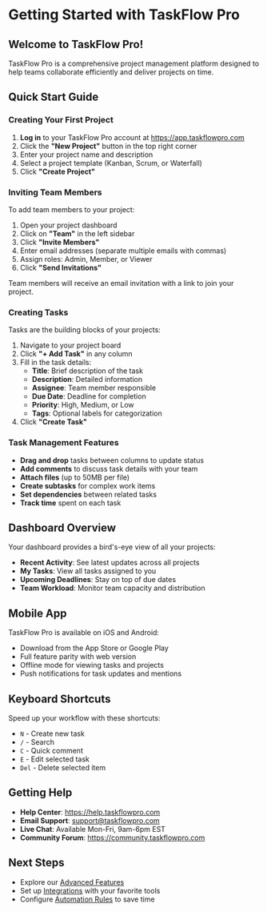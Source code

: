 # Getting Started with TaskFlow Pro

## Welcome to TaskFlow Pro!

TaskFlow Pro is a comprehensive project management platform designed to help teams collaborate efficiently and deliver projects on time.

## Quick Start Guide

### Creating Your First Project

1. **Log in** to your TaskFlow Pro account at https://app.taskflowpro.com
2. Click the **"New Project"** button in the top right corner
3. Enter your project name and description
4. Select a project template (Kanban, Scrum, or Waterfall)
5. Click **"Create Project"**

### Inviting Team Members

To add team members to your project:

1. Open your project dashboard
2. Click on **"Team"** in the left sidebar
3. Click **"Invite Members"**
4. Enter email addresses (separate multiple emails with commas)
5. Assign roles: Admin, Member, or Viewer
6. Click **"Send Invitations"**

Team members will receive an email invitation with a link to join your project.

### Creating Tasks

Tasks are the building blocks of your projects:

1. Navigate to your project board
2. Click **"+ Add Task"** in any column
3. Fill in the task details:
   - **Title**: Brief description of the task
   - **Description**: Detailed information
   - **Assignee**: Team member responsible
   - **Due Date**: Deadline for completion
   - **Priority**: High, Medium, or Low
   - **Tags**: Optional labels for categorization
4. Click **"Create Task"**

### Task Management Features

- **Drag and drop** tasks between columns to update status
- **Add comments** to discuss task details with your team
- **Attach files** (up to 50MB per file)
- **Create subtasks** for complex work items
- **Set dependencies** between related tasks
- **Track time** spent on each task

## Dashboard Overview

Your dashboard provides a bird's-eye view of all your projects:

- **Recent Activity**: See latest updates across all projects
- **My Tasks**: View all tasks assigned to you
- **Upcoming Deadlines**: Stay on top of due dates
- **Team Workload**: Monitor team capacity and distribution

## Mobile App

TaskFlow Pro is available on iOS and Android:

- Download from the App Store or Google Play
- Full feature parity with web version
- Offline mode for viewing tasks and projects
- Push notifications for task updates and mentions

## Keyboard Shortcuts

Speed up your workflow with these shortcuts:

- `N` - Create new task
- `/` - Search
- `C` - Quick comment
- `E` - Edit selected task
- `Del` - Delete selected item

## Getting Help

- **Help Center**: https://help.taskflowpro.com
- **Email Support**: support@taskflowpro.com
- **Live Chat**: Available Mon-Fri, 9am-6pm EST
- **Community Forum**: https://community.taskflowpro.com

## Next Steps

- Explore our [Advanced Features](advanced_features.md)
- Set up [Integrations](integrations.md) with your favorite tools
- Configure [Automation Rules](automation.md) to save time

